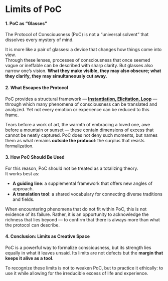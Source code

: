 # Limits of PoC

#### 1. PoC as “Glasses”

The Protocol of Consciousness (PoC) is not a “universal solvent” that dissolves every mystery of mind.

It is more like a pair of glasses: a device that changes how things come into view.\
Through these lenses, processes of consciousness that once seemed vague or ineffable can be described with sharp clarity. But glasses also narrow one’s vision. **What they make visible, they may also obscure; what they clarify, they may simultaneously cut away.**

#### 2. What Escapes the Protocol

PoC provides a structural framework — [**Instantiation, Elicitation, Loop**](../../docs/protocol/operations/) — through which many phenomena of consciousness can be translated and analyzed. Yet not every emotion or experience can be reduced to this frame.

Tears before a work of art, the warmth of embracing a loved one, awe before a mountain or sunset — these contain dimensions of excess that cannot be neatly captured. PoC does not deny such moments, but names them as what remains **outside the protocol**: the surplus that resists formalization.

#### 3. How PoC Should Be Used

For this reason, PoC should not be treated as a totalizing theory.\
It works best as:

* **A guiding line**: a supplemental framework that offers new angles of approach.
* **A translation tool**: a shared vocabulary for connecting diverse traditions and fields.

When encountering phenomena that do not fit within PoC, this is not evidence of its failure. Rather, it is an opportunity to acknowledge the richness that lies beyond — to confirm that there is always more than what the protocol can describe.

#### 4. Conclusion: Limits as Creative Space

PoC is a powerful way to formalize consciousness, but its strength lies equally in what it leaves unsaid. Its limits are not defects but the **margin that keeps it alive as a tool**.

To recognize these limits is not to weaken PoC, but to practice it ethically: to use it while allowing for the irreducible excess of life and experience.
